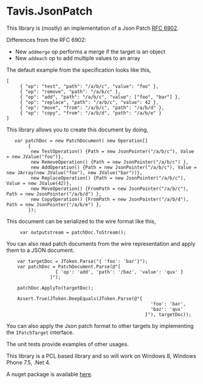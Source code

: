 # Tavis.JsonPatch

This library is (mostly) an implementation of a Json Patch [RFC 6902](http://tools.ietf.org/html/rfc6902).  

Differences from the RFC 6902:
* New `addmerge` op performs a merge if the target is an object
* New `addeach` op to add multiple values to an array


The default example from the specification looks like this,

	[
	     { "op": "test", "path": "/a/b/c", "value": "foo" },
	     { "op": "remove", "path": "/a/b/c" },
	     { "op": "add", "path": "/a/b/c", "value": ["foo", "bar"] },
	     { "op": "replace", "path": "/a/b/c", "value": 42 },
	     { "op": "move", "from": "/a/b/c", "path": "/a/b/d" },
	     { "op": "copy", "from": "/a/b/d", "path": "/a/b/e" }
	]

This library allows you to create this document by doing, 


       var patchDoc = new PatchDocument( new Operation[]
            {
             new TestOperation() {Path = new JsonPointer("/a/b/c"), Value = new JValue("foo")}, 
             new RemoveOperation() {Path = new JsonPointer("/a/b/c") }, 
             new AddOperation() {Path = new JsonPointer("/a/b/c"), Value = new JArray(new JValue("foo"), new JValue("bar"))}, 
             new ReplaceOperation() {Path = new JsonPointer("/a/b/c"), Value = new JValue(42)}, 
             new MoveOperation() {FromPath = new JsonPointer("/a/b/c"), Path = new JsonPointer("/a/b/d") }, 
             new CopyOperation() {FromPath = new JsonPointer("/a/b/d"), Path = new JsonPointer("/a/b/e") }, 
            });

This document can be serialized to the wire format like this,

         var outputstream = patchDoc.ToStream();

You can also read patch documents from the wire representation and apply them to a JSON document.
	
	    var targetDoc = JToken.Parse("{ 'foo': 'bar'}");
        var patchDoc = PatchDocument.Parse(@"[
                      { 'op': 'add', 'path': '/baz', 'value': 'qux' }
                    ]");

        patchDoc.ApplyTo(targetDoc);

        Assert.True(JToken.DeepEquals(JToken.Parse(@"{
                                                         'foo': 'bar',
                                                         'baz': 'qux'
                                                       }"), targetDoc));


You can also apply the Json patch format to other targets by implementing the `IPatchTarget` interface.

The unit tests provide examples of other usages.

This library is a PCL based library and so will work on Windows 8, Windows Phone 7.5, .Net 4.

A nuget package is available [here](http://www.nuget.org/packages/Tavis.JsonPatch).